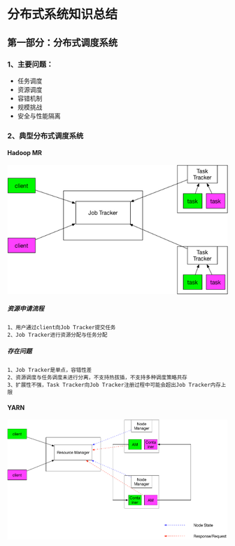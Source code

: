 # 分布式系统知识总结

## 第一部分：分布式调度系统

### 1、主要问题：

* 任务调度
* 资源调度
* 容错机制
* 规模挑战
* 安全与性能隔离

### 2、典型分布式调度系统

#### Hadoop MR

![image](https://raw.githubusercontent.com/BryantChang/BigDataBasic/master/distributed_system/imgs/hadoop_mr.png)

##### 资源申请流程

```
1、用户通过client向Job Tracker提交任务
2、Job Tracker进行资源分配与任务分配
```

##### 存在问题

```
1、Job Tracker是单点，容错性差
2、资源调度与任务调度未进行分离，不支持热拔插，不支持多种调度策略共存
3、扩展性不强，Task Tracker向Job Tracker注册过程中可能会超出Job Tracker内存上限
```

#### YARN

![image](https://raw.githubusercontent.com/BryantChang/BigDataBasic/master/distributed_system/imgs/yarn.png)











